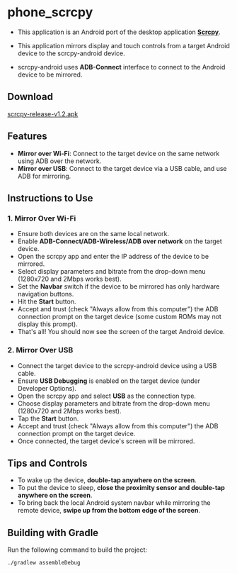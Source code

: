 # phone_scrcpy

- This application is an Android port of the desktop application [**Scrcpy**](https://github.com/Genymobile/scrcpy).

- This application mirrors display and touch controls from a target Android device to the scrcpy-android device.

- scrcpy-android uses **ADB-Connect** interface to connect to the Android device to be mirrored.

## Download

[scrcpy-release-v1.2.apk](https://gitlab.com/las2mile/scrcpy-android/raw/master/release/scrcpy-release.apk)

## Features

- **Mirror over Wi-Fi**: Connect to the target device on the same network using ADB over the network.
- **Mirror over USB**: Connect to the target device via a USB cable, and use ADB for mirroring.

## Instructions to Use

### 1. Mirror Over Wi-Fi

- Ensure both devices are on the same local network.
- Enable **ADB-Connect/ADB-Wireless/ADB over network** on the target device.
- Open the scrcpy app and enter the IP address of the device to be mirrored.
- Select display parameters and bitrate from the drop-down menu (1280x720 and 2Mbps works best).
- Set the **Navbar** switch if the device to be mirrored has only hardware navigation buttons.
- Hit the **Start** button.
- Accept and trust (check "Always allow from this computer") the ADB connection prompt on the target device (some custom ROMs may not display this prompt).
- That's all! You should now see the screen of the target Android device.

### 2. Mirror Over USB

- Connect the target device to the scrcpy-android device using a USB cable.
- Ensure **USB Debugging** is enabled on the target device (under Developer Options).
- Open the scrcpy app and select **USB** as the connection type.
- Choose display parameters and bitrate from the drop-down menu (1280x720 and 2Mbps works best).
- Tap the **Start** button.
- Accept and trust (check "Always allow from this computer") the ADB connection prompt on the target device.
- Once connected, the target device's screen will be mirrored.

## Tips and Controls

- To wake up the device, **double-tap anywhere on the screen**.
- To put the device to sleep, **close the proximity sensor and double-tap anywhere on the screen**.
- To bring back the local Android system navbar while mirroring the remote device, **swipe up from the bottom edge of the screen**.

## Building with Gradle

Run the following command to build the project:

```bash
./gradlew assembleDebug
